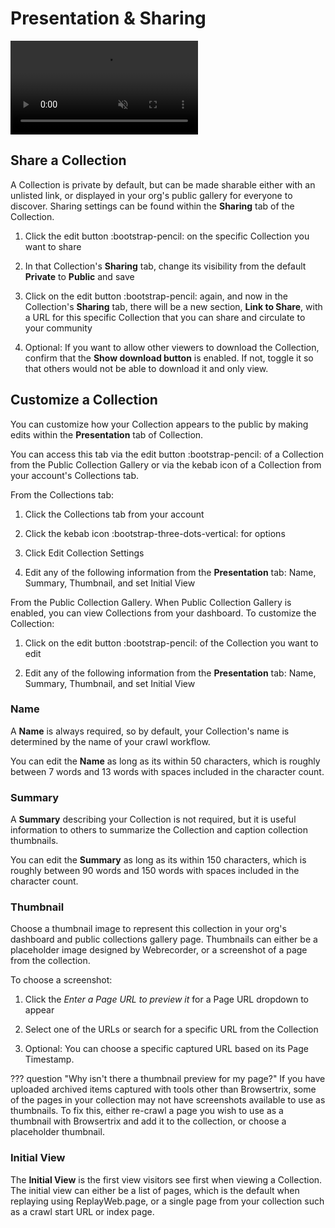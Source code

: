 # Presentation & Sharing

<video autoplay muted playsinline loop disablepictureinpicture disableremoteplayback>
  <source src="https://webrecorder.net/assets/video/collection-editing-av1.mp4"/>
  <source src="https://webrecorder.net/assets/video/collection-editing-h264.mp4"/>
</video>

## Share a Collection

A Collection is private by default, but can be made sharable either with an unlisted link, or displayed in your org's public gallery for everyone to discover. Sharing settings can be found within the **Sharing** tab of the Collection.

1. Click the edit button :bootstrap-pencil: on the specific Collection you want to share

2. In that Collection's **Sharing** tab, change its visibility from the default **Private** to **Public** and save

3. Click on the edit button :bootstrap-pencil: again, and now in the Collection's **Sharing** tab, there will be a new section, **Link to Share**, with a URL for this specific Collection that you can share and circulate to your community

4. Optional: If you want to allow other viewers to download the Collection, confirm that the **Show download button** is enabled. If not, toggle it so that others would not be able to download it and only view.

## Customize a Collection

You can customize how your Collection appears to the public by making edits within the **Presentation** tab of Collection.

You can access this tab via the edit button :bootstrap-pencil: of a Collection from the Public Collection Gallery or via the kebab icon of a Collection from your account's Collections tab.

From the Collections tab:

1. Click the Collections tab from your account

2. Click the kebab icon :bootstrap-three-dots-vertical: for options

3. Click Edit Collection Settings

4. Edit any of the following information from the **Presentation** tab: Name, Summary, Thumbnail, and set Initial View

From the Public Collection Gallery. When Public Collection Gallery is enabled, you can view Collections from your dashboard. To customize the Collection:

1. Click on the edit button :bootstrap-pencil: of the Collection you want to edit

2. Edit any of the following information from the **Presentation** tab: Name, Summary, Thumbnail, and set Initial View

### Name

A **Name** is always required, so by default, your Collection's name is determined by the name of your crawl workflow.

You can edit the **Name** as long as its within 50 characters, which is roughly between 7 words and 13 words with spaces included in the character count.

### Summary

A **Summary** describing your Collection is not required, but it is useful information to others to summarize the Collection and caption collection thumbnails.

You can edit the **Summary** as long as its within 150 characters, which is roughly between 90 words and 150 words with spaces included in the character count.

### Thumbnail

Choose a thumbnail image to represent this collection in your org's dashboard and public collections gallery page. Thumbnails can either be a placeholder image designed by Webrecorder, or a screenshot of a page from the collection.

To choose a screenshot:

1. Click the _Enter a Page URL to preview it_ for a Page URL dropdown to appear

2. Select one of the URLs or search for a specific URL from the Collection

3. Optional: You can choose a specific captured URL based on its Page Timestamp.

??? question "Why isn't there a thumbnail preview for my page?"
    If you have uploaded archived items captured with tools other than Browsertrix, some of the pages in your collection may not have screenshots available to use as thumbnails. To fix this, either re-crawl a page you wish to use as a thumbnail with Browsertrix and add it to the collection, or choose a placeholder thumbnail.

### Initial View

The **Initial View** is the first view visitors see first when viewing a Collection. The initial view can either be a list of pages, which is the default when replaying using ReplayWeb.page, or a single page from your collection such as a crawl start URL or index page.
